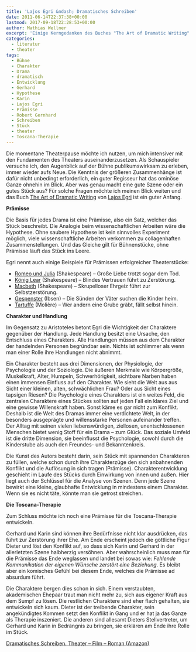 ```yaml
---
title: 'Lajos Egri &ndash; Dramatisches Schreiben'
date: 2011-06-14T22:37:38+00:00
lastmod: 2017-09-18T22:28:53+00:00
author: Mathias Wellner
excerpt: 'Einige Kerngedanken des Buches "The Art of Dramatic Writing" von Lajos Egri und Anwendung auf die Toscana-Therapie. '
categories:
  - literatur
  - theater
tags:
  - Bühne
  - Charakter
  - Drama
  - dramatisch
  - Entwicklung
  - Gerhard
  - Hypothese
  - Karin
  - Lajos Egri
  - Prämisse
  - Robert Gernhard
  - Schreiben
  - Stück
  - theater
  - Toscana-Therapie
---
```

Die momentane Theaterpause möchte ich nutzen, um mich intensiver mit den Fundamenten des Theaters auseinanderzusetzen. Als Schauspieler versuche ich, den Augenblick auf der Bühne publikumswirksam zu erleben, immer wieder aufs Neue. Die Kenntnis der größeren Zusammenhänge ist dafür nicht unbedingt erforderlich, ein guter Regisseur hat das ominöse Ganze ohnehin im Blick. Aber was genau macht eine gute Szene oder ein gutes Stück aus? Für solche Fragen möchte ich meinen Blick weiten und das Buch [The Art of Dramatic Writing](http://en.wikipedia.org/wiki/Lajos_Egri#The_Art_of_Dramatic_Writing) von [Lajos Egri](http://de.wikipedia.org/wiki/Lajos_Egri) ist ein guter Anfang. 

**Prämisse**

Die Basis für jedes Drama ist eine Prämisse, also ein Satz, welcher das Stück beschreibt. Die Analogie beim wissenschaftlichen Arbeiten wäre die Hypothese. Ohne saubere Hypothese ist kein sinnvolles Experiment möglich, viele wissenschaftliche Arbeiten verkommen zu collagenhaften Zusammenstellungen. Und das Gleiche gilt für Bühnenstücke, ohne Prämisse läuft das Stück ins Leere. 

Egri nennt auch einige Beispiele für Prämissen erfolgreicher Theaterstücke:

  * [Romeo und Julia](http://de.wikipedia.org/wiki/Romeo_und_Julia) (Shakespeare) &ndash; Große Liebe trotzt sogar dem Tod.
  * [König Lear](http://de.wikipedia.org/wiki/K%C3%B6nig_Lear) (Shakespeare) &ndash; Blindes Vertrauen führt zu Zerstörung.
  * [Macbeth](http://de.wikipedia.org/wiki/Macbeth_%28Shakespeare%29) (Shakespeare) &ndash; Skrupelloser Ehrgeiz führt zur Selbstzerstörung.
  * [Gespenster](http://de.wikipedia.org/wiki/Gespenster_%28Ibsen%29) (Ibsen) &ndash; Die Sünden der Väter suchen die Kinder heim.
  * [Tartuffe](http://de.wikipedia.org/wiki/Tartuffe) (Molière) &ndash; Wer andern eine Grube gräbt, fällt selbst hinein.

**Charakter und Handlung**

Im Gegensatz zu Aristoteles betont Egri die Wichtigkeit der Charaktere gegenüber der Handlung. Jede Handlung besitzt eine Ursache, den Entschluss eines Charakters. Alle Handlungen müssen aus dem Charakter der handelnden Personen begründbar sein. Nichts ist schlimmer als wenn man einer Rolle ihre Handlungen nicht abnimmt. 

Ein Charakter besteht aus drei Dimensionen, der Physiologie, der Psychologie und der Soziologie. Die äußeren Merkmale wie Körpergröße, Muskelkraft, Alter, Humpeln, Schwerhörigkeit, sichtbare Narben haben einen immensen Einfluss auf den Charakter. Wie sieht die Welt aus aus Sicht einer kleinen, alten, schwächlichen Frau? Oder aus Sicht eines tapsigen Riesen? Die Psychologie eines Charakters ist ein weites Feld, die zentralen Charaktere eines Stückes sollten auf jeden Fall ein klares Ziel und eine gewisse Willenskraft haben. Sonst käme es gar nicht zum Konflikt. Deshalb ist die Welt des Dramas immer eine verdichtete Welt, in der besonders ausgeprägte und willensstarke Personen aufeinander treffen. Der Alltag mit seinen vielen liebenswürdigen, ziellosen, unentschlossenen Menschen bietet wenig Stoff für ein Drama &ndash; zum Glück. Das soziale Umfeld ist die dritte Dimension, sie beeinflusst die Psychologie, sowohl durch die Kinderstube als auch den Freundes- und Bekanntenkreis. 

Die Kunst des Autors besteht darin, sein Stück mit spannenden Charakteren zu füllen, welche schon durch ihre Charakterzüge den sich anbahnenden Konflikt und die Auflösung in sich tragen (Prämisse). Charakterentwicklung geschieht im Laufe des Stücks durch Einwirkung von innen und außen. Hier liegt auch der Schlüssel für die Analyse von Szenen. Denn jede Szene bewirkt eine kleine, glaubhafte Entwicklung in mindestens einem Charakter. Wenn sie es nicht täte, könnte man sie getrost streichen. 

**Die Toscana-Therapie**

Zum Schluss möchte ich noch eine Prämisse für die Toscana-Therapie entwickeln. 

Gerhard und Karin sind können ihre Bedürfnisse nicht klar ausdrücken, das führt zur Zerstörung ihrer Ehe. Am Ende erscheint jedoch die göttliche Figur Dieter und löst den Konflikt auf, so dass sich Karin und Gerhard in der allerletzten Szene halbherzig versöhnen. Aber wahrscheinlich muss man für die Prämisse das Ende weglassen und landet bei sowas wie: _Fehlende Kommunikation der eigenen Wünsche zerstört eine Beziehung_. Es bleibt aber ein komisches Gefühl bei diesem Ende, welches die Prämisse ad absurdum führt. 

Die Charaktere bergen dies schon in sich. Einem verstaubten, akademischen Ehepaar traut man nicht mehr zu, sich aus eigener Kraft aus dem Sumpf zu lösen. Die restlichen Charaktere sind eher flach gehalten, sie entwickeln sich kaum. Dieter ist der treibende Charakter, sein angekündigtes Kommen setzt den Konflikt in Gang und er hat ja das Ganze als Therapie inszeniert. Die anderen sind allesamt Dieters Stellvertreter, um Gerhard und Karin in Bedrängnis zu bringen, sie erklären am Ende ihre Rolle im Stück. 

[Dramatisches Schreiben. Theater &#8211; Film &#8211; Roman (Amazon)](http://amzn.to/koHq84)